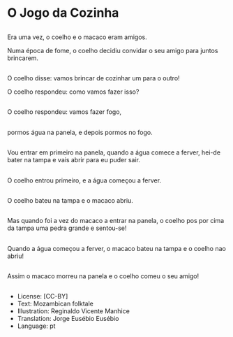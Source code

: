 # O Jogo da Cozinha

##
Era uma vez, o coelho e o macaco eram amigos.

Numa época de fome, o coelho decidiu convidar o seu amigo para juntos brincarem.

##
O coelho disse: vamos brincar de cozinhar um para o outro!

O coelho respondeu: como vamos fazer isso?

##
O coelho respondeu: vamos fazer fogo,

##
pormos água na panela, e depois pormos no fogo.

##
Vou entrar em primeiro na panela, quando a água comece a ferver, hei-de bater na tampa e vais abrir para eu puder sair.

##
O coelho entrou primeiro, e a água começou a ferver.

##
O coelho bateu na tampa e o macaco abriu.

##
Mas quando foi a vez do macaco a entrar na panela, o coelho pos por cima da tampa uma pedra grande e sentou-se!

##
Quando a água começou a ferver, o macaco bateu na tampa e o coelho nao abriu!

##
Assim o macaco morreu na panela e o coelho comeu o seu amigo!

##
* License: [CC-BY]
* Text: Mozambican folktale
* Illustration: Reginaldo Vicente Manhice
* Translation: Jorge Eusébio Eusébio
* Language: pt
